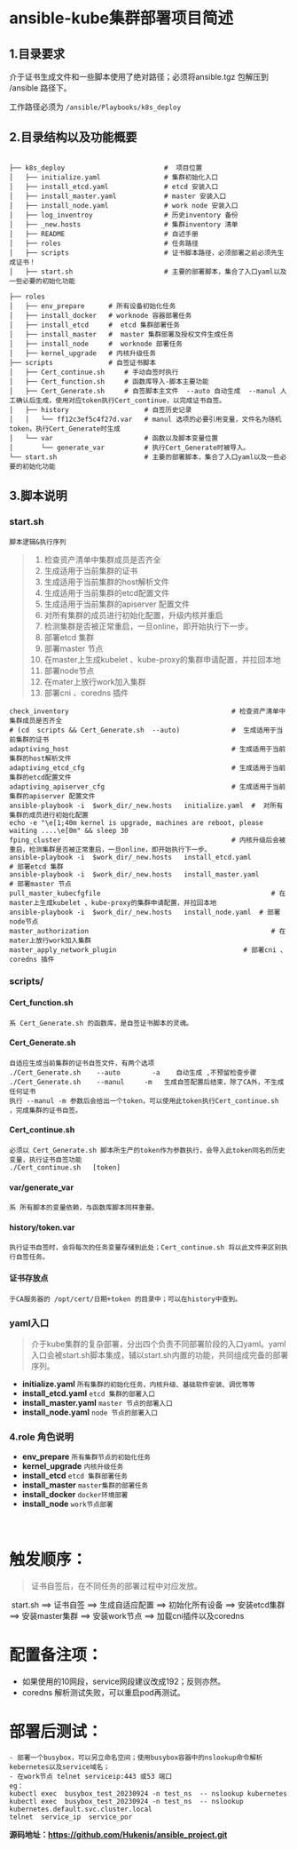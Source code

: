 

# ansible-kube集群部署项目简述

## 1.目录要求

介于证书生成文件和一些脚本使用了绝对路径；必须将ansible.tgz 包解压到 /ansible  路径下。

工作路径必须为   `/ansible/Playbooks/k8s_deploy `

## 2.目录结构以及功能概要

```

├── k8s_deploy                         #  项目位置
│   ├── initialize.yaml                # 集群初始化入口
│   ├── install_etcd.yaml              # etcd 安装入口
│   ├── install_master.yaml            # master 安装入口
│   ├── install_node.yaml              # work node 安装入口
│   ├── log_inventroy                  # 历史inventory 备份 
│   ├── _new.hosts                     # 集群inventory 清单 
│   ├── README                         # 自述手册
│   ├── roles                          # 任务路径
│   ├── scripts                        # 证书脚本路径，必须部署之前必须先生成证书！ 
│   ├── start.sh                       # 主要的部署脚本，集合了入口yaml以及一些必要的初始化功能
```

```
├── roles
│   ├── env_prepare      # 所有设备初始化任务
│   ├── install_docker   # worknode 容器部署任务
│   ├── install_etcd     #  etcd 集群部署任务
│   ├── install_master   #  master 集群部署及授权文件生成任务
│   ├── install_node     #  worknode 部署任务
│   ├── kernel_upgrade   # 内核升级任务
├── scripts              # 自签证书脚本
│   ├── Cert_continue.sh     # 手动自签时执行
│   ├── Cert_function.sh     # 函数库导入-脚本主要功能
│   ├── Cert_Generate.sh     # 自签脚本主文件  --auto 自动生成  --manul 人工确认后生成，使用对应token执行Cert_continue，以完成证书自签。
│   ├── history                   # 自签历史记录
│   │   └── ff12c3ef5c4f27d.var   # manul 选项的必要引用变量，文件名为随机token，执行Cert_Generate时生成
│   └── var                       # 函数以及脚本变量位置
│       └── generate_var          # 执行Cert_Generate时被导入。
└── start.sh                      # 主要的部署脚本，集合了入口yaml以及一些必要的初始化功能
```

## 3.脚本说明

### start.sh

`脚本逻辑&执行序列`

> 1. 检查资产清单中集群成员是否齐全
> 2. 生成适用于当前集群的证书
> 3. 生成适用于当前集群的host解析文件
> 4. 生成适用于当前集群的etcd配置文件
> 5. 生成适用于当前集群的apiserver 配置文件
> 6. 对所有集群的成员进行初始化配置，升级内核并重启
> 7. 检测集群是否被正常重启，一旦online，即开始执行下一步。
> 8. 部署etcd 集群
> 9. 部署master 节点
> 10. 在master上生成kubelet 、kube-proxy的集群申请配置，并拉回本地
> 11. 部署node节点
> 12. 在mater上放行work加入集群
> 13. 部署cni 、coredns 插件 

```
check_inventory                                         # 检查资产清单中集群成员是否齐全
# (cd  scripts && Cert_Generate.sh  --auto)             #  生成适用于当前集群的证书
adaptiving_host                                         # 生成适用于当前集群的host解析文件
adaptiving_etcd_cfg                                     # 生成适用于当前集群的etcd配置文件
adaptiving_apiserver_cfg                                # 生成适用于当前集群的apiserver 配置文件
ansible-playbook -i  $work_dir/_new.hosts   initialize.yaml  #  对所有集群的成员进行初始化配置 
echo -e "\e[1;40m kernel is upgrade, machines are reboot, please waiting ....\e[0m" && sleep 30 
fping_cluster                                           # 内核升级后会被重启，检测集群是否被正常重启，一旦online，即开始执行下一步。
ansible-playbook -i  $work_dir/_new.hosts   install_etcd.yaml           # 部署etcd 集群
ansible-playbook -i  $work_dir/_new.hosts   install_master.yaml         # 部署master 节点 
pull_master_kubecfgfile		   									  # 在master上生成kubelet 、kube-proxy的集群申请配置，并拉回本地
ansible-playbook -i  $work_dir/_new.hosts   install_node.yaml  # 部署node节点
master_authorization			      							  # 在mater上放行work加入集群
master_apply_network_plugin    							   # 部署cni 、coredns 插件 
```

### scripts/

#### Cert_function.sh

```
系 Cert_Generate.sh 的函数库，是自签证书脚本的灵魂。
```

#### Cert_Generate.sh

```
自适应生成当前集群的证书自签文件，有两个选项
./Cert_Generate.sh    --auto        -a    自动生成 ,不预留检查步骤
./Cert_Generate.sh    --manul     -m   生成自签配置后结束，除了CA外，不生成任何证书
执行 --manul -m 参数后会给出一个token，可以使用此token执行Cert_continue.sh ，完成集群的证书自签。
```

#### Cert_continue.sh

```
必须以 Cert_Generate.sh 脚本所生产的token作为参数执行，会导入此token同名的历史变量，执行证书自签功能
./Cert_continue.sh   [token]  
```

#### var/generate_var

```
系 所有脚本的变量依赖，与函数库脚本同样重要。
```

#### history/token.var

```
执行证书自签时，会将每次的任务变量存储到此处；Cert_continue.sh 将以此文件来区别执行自签任务。
```

#### 证书存放点

```
于CA服务器的 /opt/cert/日期+token 的目录中；可以在history中查到。
```



### yaml入口

> 介于kube集群的复杂部署，分出四个负责不同部署阶段的入口yaml。yaml入口会被start.sh脚本集成，辅以start.sh内置的功能，共同组成完备的部署序列。

- **initialize.yaml**  `所有集群的初始化任务，内核升级、基础软件安装、调优等等`
- **install_etcd.yaml**  `etcd 集群的部署入口`
- **install_master.yaml**  `master 节点的部署入口`
- **install_node.yaml** `node 节点的部署入口`

### 4.role 角色说明

- **env_prepare**            `所有集群节点的初始化任务`
- **kernel_upgrade**       `内核升级任务` 
- **install_etcd**              `etcd 集群部署任务`
- **install_master**          `master集群的部署任务`
- **install_docker**          `docker环境部署`
- **install_node**             `work节点部署`

​                                                                               

# 触发顺序：

> 证书自签后，在不同任务的部署过程中对应发放。

​      start.sh ==>  证书自签 ==> 生成自适应配置 ==> 初始化所有设备 ==> 安装etcd集群 ==> 安装master集群 ==> 安装work节点 ==> 加载cni插件以及coredns

#  配置备注项：

- 如果使用的10网段，service网段建议改成192；反则亦然。
- coredns 解析测试失败，可以重启pod再测试。

# 部署后测试：

```
- 部署一个busybox，可以另立命名空间；使用busybox容器中的nslookup命令解析kebernetes以及service域名；
- 在work节点 telnet serviceip:443 或53 端口
eg： 
kubectl exec  busybox_test_20230924 -n test_ns  -- nslookup kubernetes
kubectl exec  busybox_test_20230924 -n test_ns  -- nslookup kubernetes.default.svc.cluster.local
telnet  service_ip  service_por
```
**源码地址：https://github.com/Hukenis/ansible_project.git**
